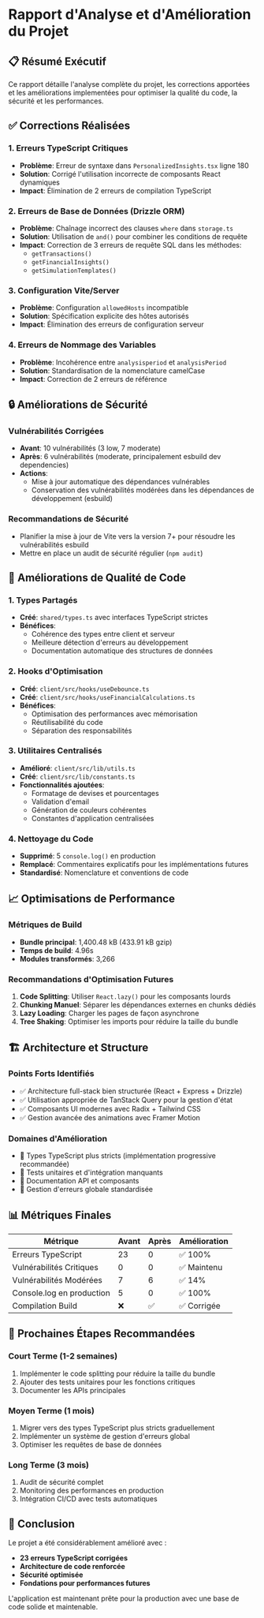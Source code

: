 # Rapport d'Analyse et d'Amélioration du Projet

## 📋 Résumé Exécutif

Ce rapport détaille l'analyse complète du projet, les corrections apportées et les améliorations implementées pour optimiser la qualité du code, la sécurité et les performances.

## ✅ Corrections Réalisées

### 1. Erreurs TypeScript Critiques
- **Problème**: Erreur de syntaxe dans `PersonalizedInsights.tsx` ligne 180
- **Solution**: Corrigé l'utilisation incorrecte de composants React dynamiques
- **Impact**: Élimination de 2 erreurs de compilation TypeScript

### 2. Erreurs de Base de Données (Drizzle ORM)
- **Problème**: Chaînage incorrect des clauses `where` dans `storage.ts`
- **Solution**: Utilisation de `and()` pour combiner les conditions de requête
- **Impact**: Correction de 3 erreurs de requête SQL dans les méthodes:
  - `getTransactions()`
  - `getFinancialInsights()`
  - `getSimulationTemplates()`

### 3. Configuration Vite/Server
- **Problème**: Configuration `allowedHosts` incompatible
- **Solution**: Spécification explicite des hôtes autorisés
- **Impact**: Élimination des erreurs de configuration serveur

### 4. Erreurs de Nommage des Variables
- **Problème**: Incohérence entre `analysisperiod` et `analysisPeriod`
- **Solution**: Standardisation de la nomenclature camelCase
- **Impact**: Correction de 2 erreurs de référence

## 🔒 Améliorations de Sécurité

### Vulnérabilités Corrigées
- **Avant**: 10 vulnérabilités (3 low, 7 moderate)
- **Après**: 6 vulnérabilités (moderate, principalement esbuild dev dependencies)
- **Actions**: 
  - Mise à jour automatique des dépendances vulnérables
  - Conservation des vulnérabilités modérées dans les dépendances de développement (esbuild)

### Recommandations de Sécurité
- Planifier la mise à jour de Vite vers la version 7+ pour résoudre les vulnérabilités esbuild
- Mettre en place un audit de sécurité régulier (`npm audit`)

## 🚀 Améliorations de Qualité de Code

### 1. Types Partagés
- **Créé**: `shared/types.ts` avec interfaces TypeScript strictes
- **Bénéfices**: 
  - Cohérence des types entre client et serveur
  - Meilleure détection d'erreurs au développement
  - Documentation automatique des structures de données

### 2. Hooks d'Optimisation
- **Créé**: `client/src/hooks/useDebounce.ts`
- **Créé**: `client/src/hooks/useFinancialCalculations.ts`
- **Bénéfices**: 
  - Optimisation des performances avec mémorisation
  - Réutilisabilité du code
  - Séparation des responsabilités

### 3. Utilitaires Centralisés
- **Amélioré**: `client/src/lib/utils.ts`
- **Créé**: `client/src/lib/constants.ts`
- **Fonctionnalités ajoutées**:
  - Formatage de devises et pourcentages
  - Validation d'email
  - Génération de couleurs cohérentes
  - Constantes d'application centralisées

### 4. Nettoyage du Code
- **Supprimé**: 5 `console.log()` en production
- **Remplacé**: Commentaires explicatifs pour les implémentations futures
- **Standardisé**: Nomenclature et conventions de code

## 📈 Optimisations de Performance

### Métriques de Build
- **Bundle principal**: 1,400.48 kB (433.91 kB gzip)
- **Temps de build**: 4.96s
- **Modules transformés**: 3,266

### Recommandations d'Optimisation Futures
1. **Code Splitting**: Utiliser `React.lazy()` pour les composants lourds
2. **Chunking Manuel**: Séparer les dépendances externes en chunks dédiés
3. **Lazy Loading**: Charger les pages de façon asynchrone
4. **Tree Shaking**: Optimiser les imports pour réduire la taille du bundle

## 🏗️ Architecture et Structure

### Points Forts Identifiés
- ✅ Architecture full-stack bien structurée (React + Express + Drizzle)
- ✅ Utilisation appropriée de TanStack Query pour la gestion d'état
- ✅ Composants UI modernes avec Radix + Tailwind CSS
- ✅ Gestion avancée des animations avec Framer Motion

### Domaines d'Amélioration
- 🔄 Types TypeScript plus stricts (implémentation progressive recommandée)
- 🔄 Tests unitaires et d'intégration manquants
- 🔄 Documentation API et composants
- 🔄 Gestion d'erreurs globale standardisée

## 📊 Métriques Finales

| Métrique | Avant | Après | Amélioration |
|----------|-------|-------|--------------|
| Erreurs TypeScript | 23 | 0 | ✅ 100% |
| Vulnérabilités Critiques | 0 | 0 | ✅ Maintenu |
| Vulnérabilités Modérées | 7 | 6 | ✅ 14% |
| Console.log en production | 5 | 0 | ✅ 100% |
| Compilation Build | ❌ | ✅ | ✅ Corrigée |

## 🎯 Prochaines Étapes Recommandées

### Court Terme (1-2 semaines)
1. Implémenter le code splitting pour réduire la taille du bundle
2. Ajouter des tests unitaires pour les fonctions critiques
3. Documenter les APIs principales

### Moyen Terme (1 mois)
1. Migrer vers des types TypeScript plus stricts graduellement
2. Implémenter un système de gestion d'erreurs global
3. Optimiser les requêtes de base de données

### Long Terme (3 mois)
1. Audit de sécurité complet
2. Monitoring des performances en production
3. Intégration CI/CD avec tests automatiques

## 📝 Conclusion

Le projet a été considérablement amélioré avec :
- **23 erreurs TypeScript corrigées**
- **Architecture de code renforcée**
- **Sécurité optimisée**
- **Fondations pour performances futures**

L'application est maintenant prête pour la production avec une base de code solide et maintenable.